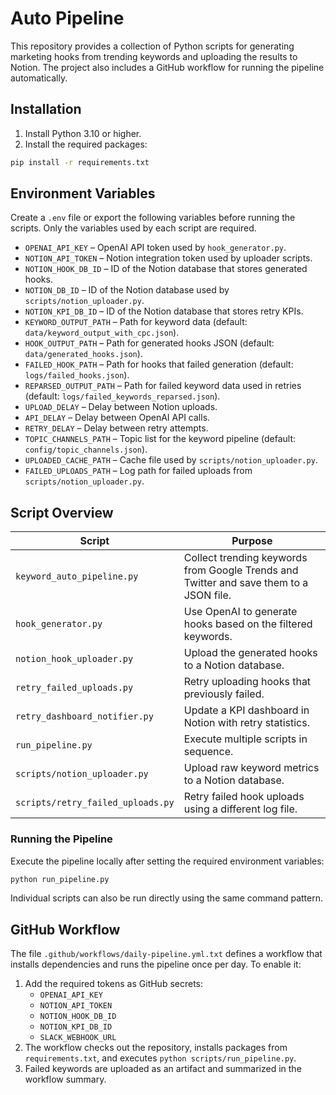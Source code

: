 # Auto Pipeline

This repository provides a collection of Python scripts for generating marketing hooks from trending keywords and uploading the results to Notion. The project also includes a GitHub workflow for running the pipeline automatically.

## Installation

1. Install Python 3.10 or higher.
2. Install the required packages:

```bash
pip install -r requirements.txt
```

## Environment Variables

Create a `.env` file or export the following variables before running the scripts. Only the variables used by each script are required.

- `OPENAI_API_KEY` – OpenAI API token used by `hook_generator.py`.
- `NOTION_API_TOKEN` – Notion integration token used by uploader scripts.
- `NOTION_HOOK_DB_ID` – ID of the Notion database that stores generated hooks.
- `NOTION_DB_ID` – ID of the Notion database used by `scripts/notion_uploader.py`.
- `NOTION_KPI_DB_ID` – ID of the Notion database that stores retry KPIs.
- `KEYWORD_OUTPUT_PATH` – Path for keyword data (default: `data/keyword_output_with_cpc.json`).
- `HOOK_OUTPUT_PATH` – Path for generated hooks JSON (default: `data/generated_hooks.json`).
- `FAILED_HOOK_PATH` – Path for hooks that failed generation (default: `logs/failed_hooks.json`).
- `REPARSED_OUTPUT_PATH` – Path for failed keyword data used in retries (default: `logs/failed_keywords_reparsed.json`).
- `UPLOAD_DELAY` – Delay between Notion uploads.
- `API_DELAY` – Delay between OpenAI API calls.
- `RETRY_DELAY` – Delay between retry attempts.
- `TOPIC_CHANNELS_PATH` – Topic list for the keyword pipeline (default: `config/topic_channels.json`).
- `UPLOADED_CACHE_PATH` – Cache file used by `scripts/notion_uploader.py`.
- `FAILED_UPLOADS_PATH` – Log path for failed uploads from `scripts/notion_uploader.py`.

## Script Overview

| Script | Purpose |
|-------|---------|
| `keyword_auto_pipeline.py` | Collect trending keywords from Google Trends and Twitter and save them to a JSON file. |
| `hook_generator.py` | Use OpenAI to generate hooks based on the filtered keywords. |
| `notion_hook_uploader.py` | Upload the generated hooks to a Notion database. |
| `retry_failed_uploads.py` | Retry uploading hooks that previously failed. |
| `retry_dashboard_notifier.py` | Update a KPI dashboard in Notion with retry statistics. |
| `run_pipeline.py` | Execute multiple scripts in sequence. |
| `scripts/notion_uploader.py` | Upload raw keyword metrics to a Notion database. |
| `scripts/retry_failed_uploads.py` | Retry failed hook uploads using a different log file. |

### Running the Pipeline

Execute the pipeline locally after setting the required environment variables:

```bash
python run_pipeline.py
```

Individual scripts can also be run directly using the same command pattern.

## GitHub Workflow

The file `.github/workflows/daily-pipeline.yml.txt` defines a workflow that installs dependencies and runs the pipeline once per day. To enable it:

1. Add the required tokens as GitHub secrets:
   - `OPENAI_API_KEY`
   - `NOTION_API_TOKEN`
   - `NOTION_HOOK_DB_ID`
   - `NOTION_KPI_DB_ID`
   - `SLACK_WEBHOOK_URL`
2. The workflow checks out the repository, installs packages from `requirements.txt`, and executes `python scripts/run_pipeline.py`.
3. Failed keywords are uploaded as an artifact and summarized in the workflow summary.

